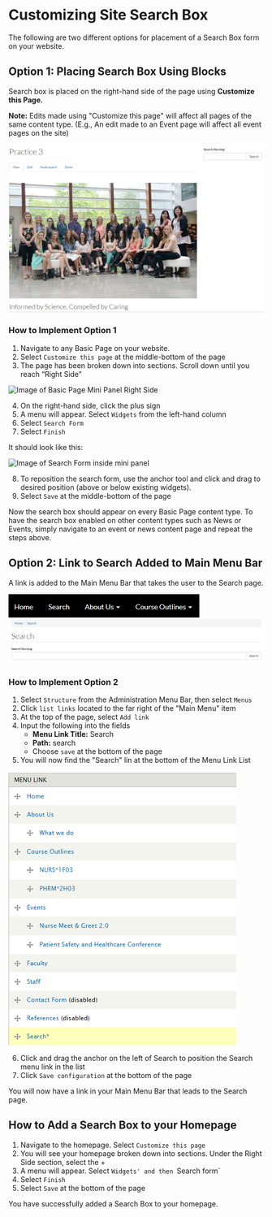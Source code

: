 # Customizing Site Search Box

The following are two different options for placement of a Search Box form on your website. 

## Option 1: Placing Search Box Using Blocks

Search box is placed on the right-hand side of the page using **Customize this Page.** 

**Note:** Edits made using "Customize this page" will affect all pages of the same content type. (E.g., An edit made to an Event page will affect all event pages on the site)

![Image of search box on right side example](/images/Search-form-option-1.png)

### How to Implement Option 1

1. Navigate to any Basic Page on your website. 
2. Select `Customize this page` at the middle-bottom of the page
3. The page has been broken down into sections. Scroll down until you reach “Right Side”

![Image of Basic Page Mini Panel Right Side](/image/search-form-mini-panel.png)

4. On the right-hand side, click the plus sign
5. A menu will appear. Select `Widgets` from the left-hand column
6. Select `Search Form`
7. Select `Finish`

It should look like this: 

![Image of Search Form inside mini panel](/images/search-form-move)

8. To reposition the search form, use the anchor tool and click and drag to desired position (above or below existing widgets).
9. Select `Save` at the middle-bottom of the page

Now the search box should appear on every Basic Page content type. To have the search box enabled on other content types such as News or Events, simply navigate to an event or news content page and repeat the steps above. 


## Option 2: Link to Search Added to Main Menu Bar

A link is added to the Main Menu Bar that takes the user to the Search page. 

![image of Main Menu Bar](/images/search-form-option-2.png)
![Image of search form page](/images/search-form-option-2a.png)

### How to Implement Option 2
1. Select `Structure` from the Administration Menu Bar, then select `Menus`
2. Click `list links` located to the far right of the "Main Menu" item
3. At the top of the page, select `Add link`
4. Input the following into the fields
   * **Menu Link Title:** Search
   * **Path:** search
   * Choose `save` at the bottom of the page
5. You will now find the "Search" lin at the bottom of the Menu Link List 

![Image of Drupal Main Menu links](/images/search-form-menu-links.png)

6. Click and drag the anchor on the left of Search to position the Search menu link in the list
7. Click `Save configuration` at the bottom of the page

You will now have a link in your Main Menu Bar that leads to the Search page.

## How to Add a Search Box to your Homepage

1. Navigate to the homepage. Select `Customize this page`
2. You will see your homepage broken down into sections. Under the Right Side section, select the + 
3. A menu will appear. Select `Widgets' and then `Search form`
4. Select `Finish`
5. Select `Save` at the bottom of the page 

You have successfully added a Search Box to your homepage. 

